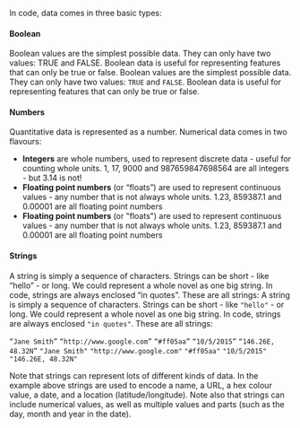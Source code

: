 In code, data comes in three basic types:

#### Boolean

Boolean values are the simplest possible data. They can only have two values: TRUE and FALSE. Boolean data is useful for representing features that can only be true or false.
Boolean values are the simplest possible data. They can only have two values: `TRUE` and `FALSE`. Boolean data is useful for representing features that can only be true or false.

#### Numbers

Quantitative data is represented as a number. Numerical data comes in two flavours:

- **Integers** are whole numbers, used to represent discrete data - useful for counting whole units. 1, 17, 9000 and 987659847698564 are all integers - but 3.14 is not!
- **Floating point numbers** (or “floats”) are used to represent continuous values - any number that is not always whole units. 1.23, 859387.1 and 0.00001 are all floating point numbers
- **Floating point numbers** (or "floats") are used to represent continuous values - any number that is not always whole units. 1.23, 859387.1 and 0.00001 are all floating point numbers

#### Strings

A string is simply a sequence of characters. Strings can be short - like “hello” - or long. We could represent a whole novel as one big string. In code, strings are always enclosed “in quotes”. These are all strings:
A string is simply a sequence of characters. Strings can be short - like `"hello"` - or long. We could represent a whole novel as one big string. In code, strings are always enclosed `"in quotes"`. These are all strings:

`“Jane Smith”`
`“http://www.google.com”`
`“#ff05aa”`
`“10/5/2015”`
`“146.26E, 48.32N”`
`"Jane Smith"`
`"http://www.google.com"`
`"#ff05aa"`
`"10/5/2015"`
`"146.26E, 48.32N"`

Note that strings can represent lots of different kinds of data. In the example above strings are used to encode a name, a URL, a hex colour value, a date, and a location (latitude/longitude). Note also that strings can include numerical values, as well as multiple values and parts (such as the day, month and year in the date).
